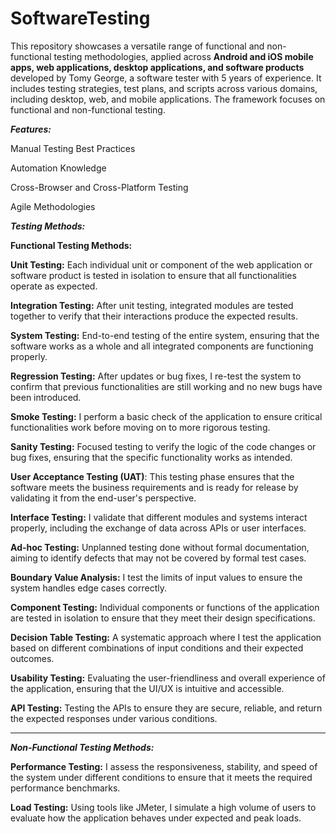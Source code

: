 # SoftwareTesting
This repository showcases a versatile range of functional and non-functional testing methodologies, applied across **Android and iOS mobile apps, web applications, desktop applications, and software products** developed by Tomy George, a software tester with 5 years of experience. It includes testing strategies, test plans, and scripts across various domains, including desktop, web, and mobile applications. The framework focuses on functional and non-functional testing.



***Features:***

Manual Testing Best Practices

Automation Knowledge

Cross-Browser and Cross-Platform Testing

Agile Methodologies

***Testing Methods:***

**Functional Testing Methods:**

**Unit Testing:** Each individual unit or component of the web application or software product is tested in isolation to ensure that all functionalities operate as expected.


**Integration Testing:** After unit testing, integrated modules are tested together to verify that their interactions produce the expected results.


**System Testing:** End-to-end testing of the entire system, ensuring that the software works as a whole and all integrated components are functioning properly.


**Regression Testing:** After updates or bug fixes, I re-test the system to confirm that previous functionalities are still working and no new bugs have been introduced.


**Smoke Testing:** I perform a basic check of the application to ensure critical functionalities work before moving on to more rigorous testing.


**Sanity Testing:** Focused testing to verify the logic of the code changes or bug fixes, ensuring that the specific functionality works as intended.


**User Acceptance Testing (UAT)**: This testing phase ensures that the software meets the business requirements and is ready for release by validating it from the end-user's perspective.


**Interface Testing:** I validate that different modules and systems interact properly, including the exchange of data across APIs or user interfaces.


**Ad-hoc Testing:** Unplanned testing done without formal documentation, aiming to identify defects that may not be covered by formal test cases.


**Boundary Value Analysis:** I test the limits of input values to ensure the system handles edge cases correctly.


**Component Testing:** Individual components or functions of the application are tested in isolation to ensure that they meet their design specifications.


**Decision Table Testing:** A systematic approach where I test the application based on different combinations of input conditions and their expected outcomes.


**Usability Testing:** Evaluating the user-friendliness and overall experience of the application, ensuring that the UI/UX is intuitive and accessible.


**API Testing:** Testing the APIs to ensure they are secure, reliable, and return the expected responses under various conditions.


----------------------------------------------------------------------------------------------------

***Non-Functional Testing Methods:***


**Performance Testing:** I assess the responsiveness, stability, and speed of the system under different conditions to ensure that it meets the required performance benchmarks.

**Load Testing:** Using tools like JMeter, I simulate a high volume of users to evaluate how the application behaves under expected and peak loads.


